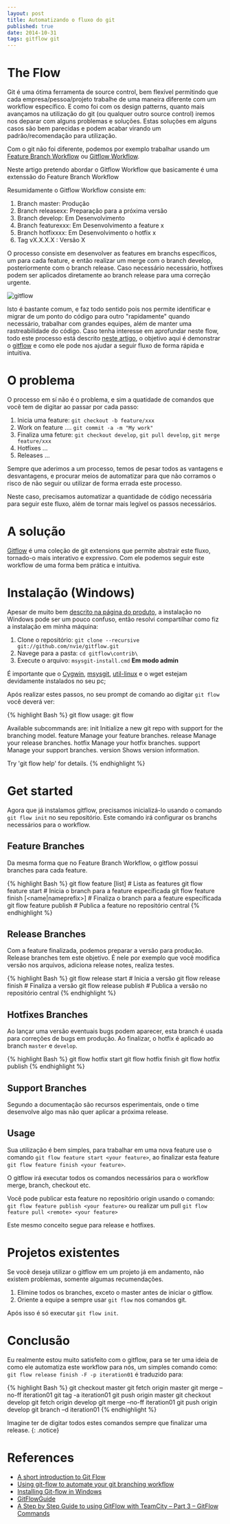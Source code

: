 ```yaml
---
layout: post
title: Automatizando o fluxo do git
published: true
date: 2014-10-31
tags: gitflow git
---
```


# The Flow
Git é uma ótima ferramenta de source control, bem flexível permitindo que cada empresa/pessoa/projeto trabalhe de uma maneira diferente com um workflow específico.
E como foi com os design patterns, quanto mais avançamos na utilização do git (ou qualquer outro source control) iremos nos deparar com alguns problemas e soluções. Estas soluções em alguns casos são bem parecidas e podem acabar virando um padrão/recomendação para utilização.

Com o git não foi diferente, podemos por exemplo trabalhar usando um [Feature Branch Workflow](https://www.atlassian.com/git/tutorials/comparing-workflows/feature-branch-workflow) ou [Gitflow Workflow](https://www.atlassian.com/git/tutorials/comparing-workflows/gitflow-workflow).

Neste artigo pretendo abordar o Gitflow Workflow que basicamente é uma extenssão do Feature Branch Workflow

Resumidamente o Gitflow Workflow consiste em:

1. Branch master: Produção
2. Branch releasexx: Preparação para a próxima versão
3. Branch develop: Em Desenvolvimento
4. Branch featurexxx: Em Desenvolvimento a feature x
5. Branch hotfixxxx: Em Desenvolvimento o hotfix x
6. Tag vX.X.X.X : Versão X

O processo consiste em desenvolver as features em branchs específicos, um para cada feature, e então realizar um merge com o branch develop, posteriormente com o branch release.
Caso necessário necessário, hotfixes podem ser aplicados diretamente ao branch release para uma correção urgente.

![gitflow](https://www.atlassian.com/git/images/tutorials/collaborating/comparing-workflows/gitflow-workflow/05.svg)

Isto é bastante comum, e faz todo sentido pois nos permite identificar e migrar de um ponto do código para outro "rapidamente" quando necessário, trabalhar com grandes equipes, além de manter uma rastreabilidade do código.
Caso tenha interesse em aprofundar neste flow, todo este processo está descrito [neste artigo](http://nvie.com/posts/a-successful-git-branching-model/), o objetivo aqui é demonstrar o [gitflow](https://github.com/nvie/gitflow) e como ele pode nos ajudar a seguir fluxo de forma rápida e intuitiva.

# O problema
O processo em sí não é o problema, e sim a quatidade de comandos que você tem de digitar ao passar por cada passo:

1. Inicia uma feature: `git checkout -b feature/xxx`
2. Work on feature .... `git commit -a -m "My work"`
3. Finaliza uma feture: `git checkout develop`, `git pull develop`, `git merge feature/xxx`
4. Hotfixes ...
5. Releases ...

Sempre que aderimos a um processo, temos de pesar todos as vantagens e desvantagens, e procurar meios de automatizar para que não corramos o risco de não seguir ou utilizar de forma errada este processo.

Neste caso, precisamos automatizar a quantidade de código necessária para seguir este fluxo, além de tornar mais legível os passos necessários.

# A solução
[Gitflow](https://github.com/nvie/gitflow) é uma coleção de git extensions que permite abstrair este fluxo, tornado-o mais interativo e expressivo.
Com ele podemos seguir este workflow de uma forma bem prática e intuitiva.


# Instalação (Windows)
Apesar de muito bem [descrito na página do produto](https://github.com/nvie/gitflow/wiki/Installation), a instalação no Windows pode ser um pouco confuso, então resolvi compartilhar como fiz a instalação em minha máquina:

1. Clone o repositório: `git clone --recursive git://github.com/nvie/gitflow.git`
2. Navege para a pasta: `cd gitflow\contrib\`
3. Execute o arquivo: `msysgit-install.cmd` **Em modo admin**

É importante que o [Cygwin](http://www.cygwin.com/), [msysgit](http://code.google.com/p/msysgit/), [util-linux](http://en.wikipedia.org/wiki/Util-linux) e o wget estejam devidamente instalados no seu pc;

Após realizar estes passos, no seu prompt de comando ao digitar `git flow` você deverá ver:

{% highlight Bash %}
git flow
usage: git flow <subcommand>

Available subcommands are:
   init      Initialize a new git repo with support for the branching model.
   feature   Manage your feature branches.
   release   Manage your release branches.
   hotfix    Manage your hotfix branches.
   support   Manage your support branches.
   version   Shows version information.

Try 'git flow <subcommand> help' for details.
{% endhighlight %}

# Get started
Agora que já instalamos gitflow, precisamos inicializá-lo usando o comando `git flow init` no seu repositório. Este comando irá configurar os branchs necessários para o workflow.

## Feature Branches
Da mesma forma que no Feature Branch Workflow, o gitflow possui branches para cada feature.

{% highlight Bash %}
git flow feature [list] # Lista as features
git flow feature start <name> # Inicia o branch para a feature específicada
git flow feature finish [<name|nameprefix>] # Finaliza o branch para a feature específicada
git flow feature publish <name> # Publica a feature no repositório central
{% endhighlight %}

## Release Branches
Com a feature finalizada, podemos preparar a versão para produção. Release branches tem este objetivo.
É nele por exemplo que você modifica versão nos arquivos, adiciona release notes, realiza testes.

{% highlight Bash %}
git flow release start <version> # Inicia a versão
git flow release finish <version> # Finaliza a versão
git flow release publish <name> # Publica a versão no repositório central
{% endhighlight %}

## Hotfixes Branches
Ao lançar uma versão eventuais bugs podem aparecer, esta branch é usada para correções de bugs em produção.
Ao finalizar, o hotfix é aplicado ao branch `master` e `develop`.

{% highlight Bash %}
git flow hotfix start <version>
git flow hotfix finish <version>
git flow hotfix publish <version>
{% endhighlight %}

## Support Branches
Segundo a documentação são recursos esperimentais, onde o time desenvolve algo mas não quer aplicar a próxima release.


## Usage
Sua utilização é bem simples, para trabalhar em uma nova feature use o comando `git flow feature start <your feature>`, ao finalizar esta feature `git flow feature finish <your feature>`.

O gitflow irá executar todos os comandos necessários para o workflow merge, branch, checkout etc.

Você pode publicar esta feature no repositório origin usando o comando: `git flow feature publish <your feature>` ou realizar um pull `git flow feature pull <remote> <your feature>`

Este mesmo conceito segue para release e hotfixes.

# Projetos existentes
Se você deseja utilizar o gitflow em um projeto já em andamento, não existem problemas, somente algumas recumendações.

 1. Elimine todos os branches, exceto o master antes de iniciar o gitflow.
 2. Oriente a equipe a sempre usar `git flow` nos comandos git.

Após isso é só executar `git flow init`.

# Conclusão
Eu realmente estou muito satisfeito com o gitflow, para se ter uma ideia de como ele automatiza este workflow para nós, um simples comando como: `git flow release finish -F -p iteration01` é traduzido para:

{% highlight Bash %}
git checkout master
git fetch origin master
git merge –no-ff iteration01
git tag -a iteration01
git push origin master
git checkout develop
git fetch origin develop
git merge –no-ff iteration01
git push origin develop
git branch –d iteration01
{% endhighlight %}

Imagine ter de digitar todos estes comandos sempre que finalizar uma release.
{: .notice}

# References
 * [A short introduction to Git Flow](https://vimeo.com/16018419)
 * [Using git-flow to automate your git branching workflow](http://jeffkreeftmeijer.com/2010/why-arent-you-using-git-flow/)
 * [Installing Git-flow in Windows](http://xinyustudio.wordpress.com/2012/03/26/installing-git-flow-in-windows/)
 * [GitFlowGuide](https://github.com/oakwood/GitFlowGuide#initializing-git-flow-on-an-existing-repository)
 * [A Step by Step Guide to using GitFlow with TeamCity – Part 3 – GitFlow Commands](http://blogs.endjin.com/2013/04/a-step-by-step-guide-to-using-gitflow-with-teamcity-part-3-gitflow-commands/)
